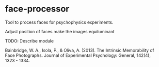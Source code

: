 # face-processor
 
Tool to process faces for psychophysics experiments. 

Adjust position of faces
make the images equiluminant

TODO: Describe module

Bainbridge, W. A., Isola, P., & Oliva, A. (2013). The Intrinsic Memorability of Face Photographs. Journal of Experimental Psychology: General, 142(4), 1323 - 1334.